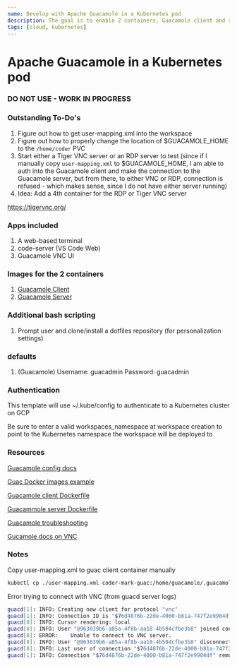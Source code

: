 ```yaml
---
name: Develop with Apache Guacamole in a Kubernetes pod
description: The goal is to enable 2 containers, Guacamole client and server in a K8s pod 
tags: [cloud, kubernetes]
---
```


# Apache Guacamole in a Kubernetes pod

### DO NOT USE - WORK IN PROGRESS

### Outstanding To-Do's
1. Figure out how to get user-mapping.xml into the workspace
2. Figure out how to properly change the location of $GUACAMOLE_HOME to the `/home/coder` PVC
3. Start either a Tiger VNC server or an RDP server to test (since if I manually copy `user-mapping.xml` to $GUACAMOLE_HOME, I am able to auth into the Guacamole client and make the connection to the Guacamole server, but from there, to either VNC or RDP, connection is refused - which makes sense, since I do not have either server running)
4. Idea: Add a 4th container for the RDP or Tiger VNC server

https://tigervnc.org/

### Apps included
1. A web-based terminal
1. code-server (VS Code Web)
1. Guacamole VNC UI

### Images for the 2 containers
1. [Guacamole Client](https://hub.docker.com/r/guacamole/guacd)
2. [Guacamole Server](https://hub.docker.com/r/guacamole/guacamole)

### Additional bash scripting
1. Prompt user and clone/install a dotfiles repository (for personalization settings)

### defaults
1. (Guacamole) Username: guacadmin Password: guacadmin 

### Authentication

This template will use ~/.kube/config to authenticate to a Kubernetes cluster on GCP

Be sure to enter a valid workspaces_namespace at workspace creation to point to the Kubernetes namespace the workspace will be deployed to

### Resources
[Guacamole config docs](https://guacamole.apache.org/doc/gug/configuring-guacamole.html)

[Guac Docker images example](https://kifarunix.com/install-apache-guacamole-as-docker-container-on-ubuntu/)

[Guacamole client Dockerfile](https://github.com/apache/guacamole-client/blob/master/Dockerfile)

[Guacammole server Dockerfile](https://github.com/apache/guacamole-server/blob/master/Dockerfile)

[Guacamole troubleshooting](https://guacamole.apache.org/doc/gug/troubleshooting.html)

[Gucamole docs on VNC](https://guacamole.apache.org/doc/gug/configuring-guacamole.html#vnc)

### Notes

Copy user-mapping.xml to guac client container manually
```sh
kubectl cp ./user-mapping.xml coder-mark-guac:/home/guacamole/.guacamole/user-mapping.xml -c guac-client-container -n coder
```

Error trying to connect with VNC (from guacd server logs)
```sh
guacd[1]: INFO:	Creating new client for protocol "vnc"
guacd[1]: INFO:	Connection ID is "$76d4876b-22de-4000-b81a-747f2e9904df"
guacd[8]: INFO:	Cursor rendering: local
guacd[8]: INFO:	User "@963039b6-a85a-4f8b-aa18-4b504cfbe3b8" joined connection "$76d4876b-22de-4000-b81a-747f2e9904df" (1 users now present)
guacd[8]: ERROR:	Unable to connect to VNC server.
guacd[8]: INFO:	User "@963039b6-a85a-4f8b-aa18-4b504cfbe3b8" disconnected (0 users remain)
guacd[8]: INFO:	Last user of connection "$76d4876b-22de-4000-b81a-747f2e9904df" disconnected
guacd[1]: INFO:	Connection "$76d4876b-22de-4000-b81a-747f2e9904df" removed.
```

